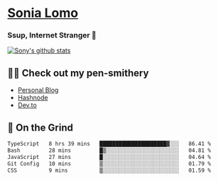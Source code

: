 # [Sonia Lomo](https://sonylomo.github.io/) 
### Ssup, Internet Stranger 🤩

<a href="https://github.com/sonylomo/github-readme-stats">
  <img align="center" src="https://media.giphy.com/media/lU05nFSW6Y2A/giphy.gif" alt="Sony's github stats" />
</a>

## ✍🏾 Check out my pen-smithery
- [Personal Blog](https://www.sonylomo.dev/blog)
- [Hashnode](https://sonylomo.hashnode.dev/)
- [Dev.to](https://dev.to/sonylomo)

## 🤡 On the Grind
<!--START_SECTION:waka-->

```txt
TypeScript   8 hrs 39 mins   █████████████████████▓░░░   86.41 %
Bash         28 mins         █▒░░░░░░░░░░░░░░░░░░░░░░░   04.81 %
JavaScript   27 mins         █░░░░░░░░░░░░░░░░░░░░░░░░   04.64 %
Git Config   10 mins         ▒░░░░░░░░░░░░░░░░░░░░░░░░   01.79 %
CSS          9 mins          ▒░░░░░░░░░░░░░░░░░░░░░░░░   01.59 %
```

<!--END_SECTION:waka-->
